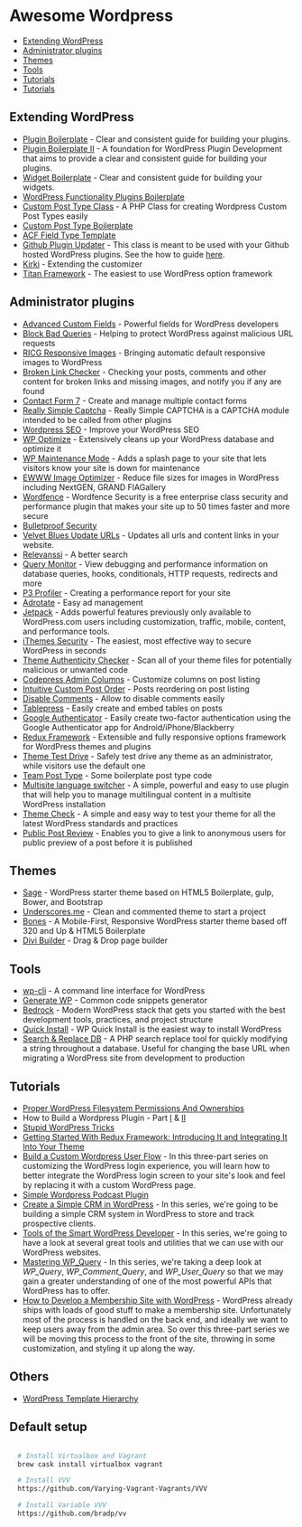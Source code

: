 # Awesome Wordpress
- [Extending WordPress](#extending-wordpress)
- [Administrator plugins](#administrator-plugins)
- [Themes](#themes)
- [Tools](#tools)
- [Tutorials](#tutorials)
- [Tutorials](#default-setup)


## Extending WordPress
- [Plugin Boilerplate](https://github.com/tommcfarlin/WordPress-Plugin-Boilerplate) - Clear and consistent guide for building your plugins.
- [Plugin Boilerplate II](https://github.com/devinvinson/WordPress-Plugin-Boilerplate/) - A foundation for WordPress Plugin Development that aims to provide a clear and consistent guide for building your plugins.
- [Widget Boilerplate](https://github.com/tommcfarlin/WordPress-Widget-Boilerplate) - Clear and consistent guide for building your widgets.
- [WordPress Functionality Plugins Boilerplate](https://github.com/chriscoyier/css-tricks-functionality-plugin)
- [Custom Post Type Class](https://github.com/jjgrainger/wp-custom-post-type-class) - A PHP Class for creating Wordpress Custom Post Types easily
- [Custom Post Type Boilerplate](https://github.com/devinsays/team-post-type)
- [ACF Field Type Template](https://github.com/elliotcondon/acf-field-type-template)
- [Github Plugin Updater](https://github.com/radishconcepts/WordPress-GitHub-Plugin-Updater) - This class is meant to be used with your Github hosted WordPress plugins. See the how to guide [here](http://code.tutsplus.com/tutorials/toolbox-of-the-smart-wordpress-developer-wordpress-github-plugin-updater--cms-23924).
- [Kirki](https://github.com/aristath/kirki) - Extending the customizer
- [Titan Framework](https://github.com/gambitph/Titan-Framework) - The easiest to use WordPress option framework


## Administrator plugins
- [Advanced Custom Fields](http://www.advancedcustomfields.com/) - Powerful fields for WordPress developers
- [Block Bad Queries](https://wordpress.org/plugins/block-bad-queries/) - Helping to protect WordPress against malicious URL requests
- [RICG Responsive Images](https://wordpress.org/plugins/ricg-responsive-images/) - Bringing automatic default responsive images to WordPress
- [Broken Link Checker](https://wordpress.org/plugins/broken-link-checker/) - Checking your posts, comments and other content for broken links and missing images, and notify you if any are found
- [Contact Form 7](https://wordpress.org/plugins/contact-form-7/) - Create and manage multiple contact forms
- [Really Simple Captcha](https://wordpress.org/plugins/really-simple-captcha/) - Really Simple CAPTCHA is a CAPTCHA module intended to be called from other plugins
- [Wordpress SEO](https://wordpress.org/plugins/wordpress-seo/) - Improve your WordPress SEO
- [WP Optimize](https://wordpress.org/plugins/wp-optimize/) - Extensively cleans up your WordPress database and optimize it
- [WP Maintenance Mode](https://wordpress.org/plugins/wp-maintenance-mode/) - Adds a splash page to your site that lets visitors know your site is down for maintenance
- [EWWW Image Optimizer](https://wordpress.org/plugins/ewww-image-optimizer/) - Reduce file sizes for images in WordPress including NextGEN, GRAND FlAGallery
- [Wordfence](https://wordpress.org/plugins/wordfence/) - Wordfence Security is a free enterprise class security and performance plugin that makes your site up to 50 times faster and more secure
- [Bulletproof Security](https://wordpress.org/plugins/bulletproof-security/)
- [Velvet Blues Update URLs](https://wordpress.org/plugins/velvet-blues-update-urls/) - Updates all urls and content links in your website.
- [Relevanssi](https://wordpress.org/plugins/relevanssi/) - A better search
- [Query Monitor](https://wordpress.org/plugins/query-monitor/) - View debugging and performance information on database queries, hooks, conditionals, HTTP requests, redirects and more
- [P3 Profiler](https://wordpress.org/plugins/p3-profiler/) - Creating a performance report for your site
- [Adrotate](https://wordpress.org/plugins/adrotate/) - Easy ad management
- [Jetpack](https://wordpress.org/plugins/jetpack/) - Adds powerful features previously only available to WordPress.com users including customization, traffic, mobile, content, and performance tools.
- [iThemes Security](https://tr.wordpress.org/plugins/better-wp-security/) - The easiest, most effective way to secure WordPress in seconds
- [Theme Authenticity Checker](https://wordpress.org/plugins/tac/) - Scan all of your theme files for potentially malicious or unwanted code
- [Codepress Admin Columns](https://wordpress.org/plugins/codepress-admin-columns/) - Customize columns on post listing
- [Intuitive Custom Post Order](https://wordpress.org/plugins/intuitive-custom-post-order/) - Posts reordering on post listing
- [Disable Comments](https://wordpress.org/plugins/disable-comments/) - Allow to disable comments easily
- [Tablepress](https://wordpress.org/plugins/tablepress/) - Easily create and embed tables on posts
- [Google Authenticator](https://wordpress.org/plugins/google-authenticator/) - Easily create two-factor authentication using the Google Authenticator app for Android/iPhone/Blackberry
- [Redux Framework](https://wordpress.org/plugins/redux-framework/) - Extensible and fully responsive options framework for WordPress themes and plugins
- [Theme Test Drive](https://wordpress.org/plugins/theme-test-drive/) - Safely test drive any theme as an administrator, while visitors use the default one
- [Team Post Type](https://github.com/devinsays/team-post-type) - Some boilerplate post type code
- [Multisite language switcher](https://wordpress.org/plugins/multisite-language-switcher/) - A simple, powerful and easy to use plugin that will help you to manage multilingual content in a multisite WordPress installation
- [Theme Check](https://wordpress.org/plugins/theme-check/) - A simple and easy way to test your theme for all the latest WordPress standards and practices
- [Public Post Review](https://wordpress.org/plugins/public-post-preview/) - Enables you to give a link to anonymous users for public preview of a post before it is published


## Themes
- [Sage](https://github.com/roots/sage) - WordPress starter theme based on HTML5 Boilerplate, gulp, Bower, and Bootstrap
- [Underscores.me](http://underscores.me/) - Clean and commented theme to start a project
- [Bones](https://github.com/eddiemachado/bones) - A Mobile-First, Responsive WordPress starter theme based off 320 and Up & HTML5 Boilerplate
- [Divi Builder](http://divitheme.co.uk/) - Drag & Drop page builder


## Tools
- [wp-cli](https://github.com/wp-cli/wp-cli) - A command line interface for WordPress
- [Generate WP](http://generatewp.com/) - Common code snippets generator
- [Bedrock](https://github.com/roots/bedrock) - Modern WordPress stack that gets you started with the best development tools, practices, and project structure
- [Quick Install](http://wp-quick-install.com/) - WP Quick Install is the easiest way to install WordPress
- [Search & Replace DB](https://github.com/interconnectit/Search-Replace-DB/) - A PHP search replace tool for quickly modifying a string throughout a database. Useful for changing the base URL when migrating a WordPress site from development to production


## Tutorials
- [Proper WordPress Filesystem Permissions And Ownerships](http://www.smashingmagazine.com/2014/05/08/proper-wordpress-filesystem-permissions-ownerships/)
- How to Build a Wordpress Plugin - Part [I](https://scotch.io/tutorials/how-to-build-a-wordpress-plugin-part-1) & [II](https://scotch.io/tutorials/how-to-build-a-wordpress-plugin-part-2)
- [Stupid WordPress Tricks](https://perishablepress.com/stupid-wordpress-tricks/)
- [Getting Started With Redux Framework: Introducing It and Integrating It Into Your Theme](http://code.tutsplus.com/tutorials/getting-started-with-redux-framework-introducing-it-and-integrating-it-into-your-theme--cms-22240)
- [Build a Custom Wordpress User Flow](http://code.tutsplus.com/series/build-a-custom-wordpress-user-flow--cms-816) - In this three-part series on customizing the WordPress login experience, you will learn how to better integrate the WordPress login screen to your site's look and feel by replacing it with a custom WordPress page.
- [Simple Wordpress Podcast Plugin](https://css-tricks.com/roll-simple-wordpress-podcast-plugin/)
- [Create a Simple CRM in WordPress](http://code.tutsplus.com/series/create-a-simple-crm-in-wordpress--cms-641) - In this series, we're going to be building a simple CRM system in WordPress to store and track prospective clients.
- [Tools of the Smart WordPress Developer](http://code.tutsplus.com/series/tools-of-the-smart-wordpress-developer--cms-838) - In this series, we're going to have a look at several great tools and utilities that we can use with our WordPress websites.
- [Mastering WP_Query](http://code.tutsplus.com/series/mastering-wp_query--cms-818) - In this series, we're taking a deep look at *WP_Query*, *WP_Comment_Query*, and *WP_User_Query* so that we may gain a greater understanding of one of the most powerful APIs that WordPress has to offer.
- [How to Develop a Membership Site with WordPress](http://code.tutsplus.com/series/how-to-develop-a-membership-site-with-wordpress--cms-884) - WordPress already ships with loads of good stuff to make a membership site. Unfortunately most of the process is handled on the back end, and ideally we want to keep users away from the admin area. So over this three-part series we will be moving this process to the front of the site, throwing in some customization, and styling it up along the way.


## Others
- [WordPress Template Hierarchy](http://wphierarchy.com/)

## Default setup
```bash

  # Install Virtualbox and Vagrant
  brew cask install virtualbox vagrant

  # Install VVV
  https://github.com/Varying-Vagrant-Vagrants/VVV

  # Install Variable VVV
  https://github.com/bradp/vv
```
